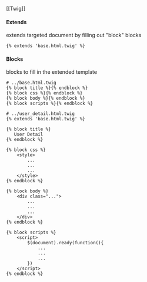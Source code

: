 [[Twig]]

#### Extends
extends targeted document by filling out "block" blocks 
``` twig
{% extends 'base.html.twig' %}
```

#### Blocks 
blocks to fill in the extended template
``` twig
# ../base.html.twig
{% block title %}{% endblock %}
{% block css %}{% endblock %}
{% block body %}{% endblock %}
{% block scripts %}{% endblock %}
```

``` twig
# ../user_detail.html.twig
{% extends 'base.html.twig' %}

{% block title %}  
   User Detail
{% endblock %}

{% block css %}
	<style>
		...
		...
		...
	</style>
{% endblock %}

{% block body %}
	<div class="...">
		...
		...
		...
	</div>
{% endblock %}

{% block scripts %}
	<script>
		$(document).ready(function(){
			...
			...
			...
		})
	</script>
{% endblock %}

```
